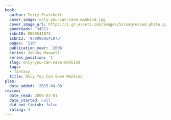 ```yaml
---
book:
  author: Terry Pratchett
  cover_image: only-you-can-save-mankind.jpg
  cover_image_url: https://i.gr-assets.com/images/S/compressed.photo.goodreads.com/books/1388351358l/34521.jpg
  goodreads: '34521'
  isbn10: 0060541873
  isbn13: '9780060541873'
  pages: '210'
  publication_year: '2006'
  series: Johnny Maxwell
  series_position: '1'
  slug: only-you-can-save-mankind
  tags:
  - fantasy
  title: Only You Can Save Mankind
plan:
  date_added: '2015-04-08'
review:
  date_read: 2004-03-01
  date_started: null
  did_not_finish: false
  rating: 4
---
```

